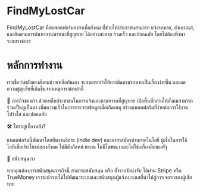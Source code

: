 # FindMyLostCar
 FindMyLostCar คือแพลตฟอร์มอาสาเพื่อสังคม ที่ช่วยให้ประชาชนสามารถ แจ้งรถหาย, ส่งเบาะแส, และติดตามการค้นหายานพาหนะที่สูญหาย ได้อย่างสะดวก รวดเร็ว และปลอดภัย โดยไม่ต้องพึ่งพาระบบราชการ

 # หลักการทำงาน
 เราเชื่อว่าพลังของสังคมช่วยเหลือกันเอง จะสามารถทำให้การติดตามรถหายเป็นเรื่องง่ายขึ้น และลดความสูญเสียที่เกิดขึ้นจากเหตุการณ์เหล่านี้

 🎯 ภารกิจของเรา
 ช่วยเหลือประชาชนในการแจ้งและตามหารถที่สูญหาย
 เปิดพื้นที่กลางให้สังคมสามารถร่วมเป็นหูเป็นตา
 เพิ่มความเร็วในการกระจายข้อมูลเมื่อเกิดเหตุ
 สร้างแพลตฟอร์มที่ง่ายต่อการใช้งาน โปร่งใส และปลอดภัย

 🛠 ใครอยู่เบื้องหลัง?

แพลตฟอร์มนี้พัฒนาโดยทีมงานอิสระ (indie dev) และอาสาสมัครด้านเทคโนโลยี ผู้เชื่อในการใช้ไอทีเพื่อประโยชน์ของสังคม
ไม่มีสังกัดหน่วยงาน ไม่มีโฆษณา และไม่ใช่เครื่องมือของรัฐ

💖 สนับสนุนเรา

หากคุณต้องการสนับสนุนภารกิจนี้ สามารถสนับสนุน หรือ ตั้งรางวัลนำจับ ได้ผ่าน Stripe หรือ TrueMoney
เราจะนำรายได้ไปพัฒนาระบบและสนับสนุนผู้แจ้งเบาะแสที่นำไปสู่การเจอรถของผู้เสียหาย